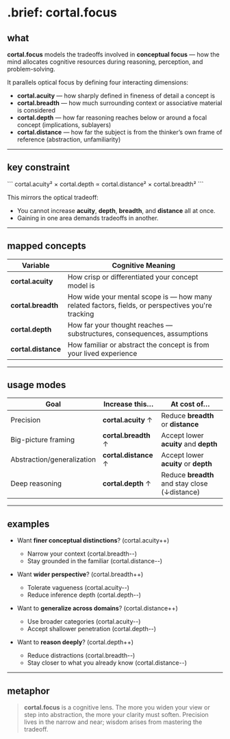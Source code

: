 # .brief: cortal.focus

## what

**cortal.focus** models the tradeoffs involved in **conceptual focus** — how the mind allocates cognitive resources during reasoning, perception, and problem-solving.

It parallels optical focus by defining four interacting dimensions:

- **cortal.acuity** — how sharply defined in fineness of detail a concept is
- **cortal.breadth** — how much surrounding context or associative material is considered
- **cortal.depth** — how far reasoning reaches below or around a focal concept (implications, sublayers)
- **cortal.distance** — how far the subject is from the thinker’s own frame of reference (abstraction, unfamiliarity)

---

## key constraint

\`\`\`
cortal.acuity² × cortal.depth ∝ cortal.distance² × cortal.breadth²
\`\`\`

This mirrors the optical tradeoff:

- You cannot increase **acuity**, **depth**, **breadth**, and **distance** all at once.
- Gaining in one area demands tradeoffs in another.

---

## mapped concepts

| Variable           | Cognitive Meaning                                              |
|--------------------|----------------------------------------------------------------|
| **cortal.acuity**   | How crisp or differentiated your concept model is              |
| **cortal.breadth**  | How wide your mental scope is — how many related factors, fields, or perspectives you're tracking |
| **cortal.depth**    | How far your thought reaches — substructures, consequences, assumptions |
| **cortal.distance** | How familiar or abstract the concept is from your lived experience |

---

## usage modes

| Goal                 | Increase this…      | At cost of…                                  |
|----------------------|----------------------|-----------------------------------------------|
| Precision            | **cortal.acuity** ↑   | Reduce **breadth** or **distance**            |
| Big-picture framing  | **cortal.breadth** ↑  | Accept lower **acuity** and **depth**         |
| Abstraction/generalization | **cortal.distance** ↑ | Accept lower **acuity** or **depth**         |
| Deep reasoning       | **cortal.depth** ↑    | Reduce **breadth** and stay close (↓distance) |

---

## examples

- Want **finer conceptual distinctions**? (cortal.acuity++)
  - Narrow your context (cortal.breadth--)
  - Stay grounded in the familiar (cortal.distance--)

- Want **wider perspective**? (cortal.breadth++)
  - Tolerate vagueness (cortal.acuity--)
  - Reduce inference depth (cortal.depth--)

- Want to **generalize across domains**? (cortal.distance++)
  - Use broader categories (cortal.acuity--)
  - Accept shallower penetration (cortal.depth--)

- Want to **reason deeply**? (cortal.depth++)
  - Reduce distractions (cortal.breadth--)
  - Stay closer to what you already know (cortal.distance--)

---

## metaphor

> **cortal.focus** is a cognitive lens.
> The more you widen your view or step into abstraction, the more your clarity must soften.
> Precision lives in the narrow and near; wisdom arises from mastering the tradeoff.

